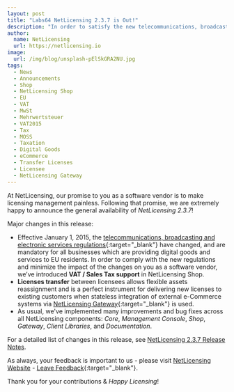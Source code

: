 ```yaml
---
layout: post
title: "Labs64 NetLicensing 2.3.7 is Out!"
description: "In order to satisfy the new telecommunications, broadcasting and electronic services rules we’ve introduced VAT/Sales Tax ID Support in NetLicensing Shop"
author:
  name: NetLicensing
  url: https://netlicensing.io
image:
  url: /img/blog/unsplash-pElSkGRA2NU.jpg
tags:
  - News
  - Announcements
  - Shop
  - NetLicensing Shop
  - EU
  - VAT
  - MwSt
  - Mehrwertsteuer
  - VAT2015
  - Tax
  - MOSS
  - Taxation
  - Digital Goods
  - eCommerce
  - Transfer Licenses
  - Licensee
  - NetLicensing Gateway
---
```


At NetLicensing, our promise to you as a software vendor is to make licensing management painless. Following that promise, we are extremely happy to announce the general availability of *NetLicensing 2.3.7*!

Major changes in this release:

* Effective January 1, 2015, the [telecommunications, broadcasting and electronic services regulations](https://ec.europa.eu/taxation_customs/business/vat/telecommunications-broadcasting-electronic-services/content/guide-vat-mini-one-stop-shop-moss){:target="_blank"} have changed, and are mandatory for all businesses which are providing digital goods and services to EU residents. In order to comply with the new regulations and minimize the impact of the changes on you as a software vendor, we’ve introduced **VAT / Sales Tax support** in NetLicensing Shop.
* **Licenses transfer** between licensees allows flexible assets reassignment and is a perfect instrument for delivering new licenses to existing customers when stateless integration of external e-Commerce systems via [NetLicensing Gateway](https://github.com/Labs64/NetLicensing-Gateway){:target="_blank"} is used.
* As usual, we've implemented many improvements and bug fixes across all NetLicensing components: *Core*, *Management Console*, *Shop*, *Gateway*, *Client Libraries*, and *Documentation*.

For a detailed list of changes in this release, see [NetLicensing 2.3.7 Release Notes](https://netlicensing.io/wiki/netlicensing-2-3-7-final).

As always, your feedback is important to us - please visit [NetLicensing Website](https://netlicensing.io) - [Leave Feedback](https://netlicensing.uservoice.com/){:target="_blank"}.

Thank you for your contributions & *Happy Licensing*!
